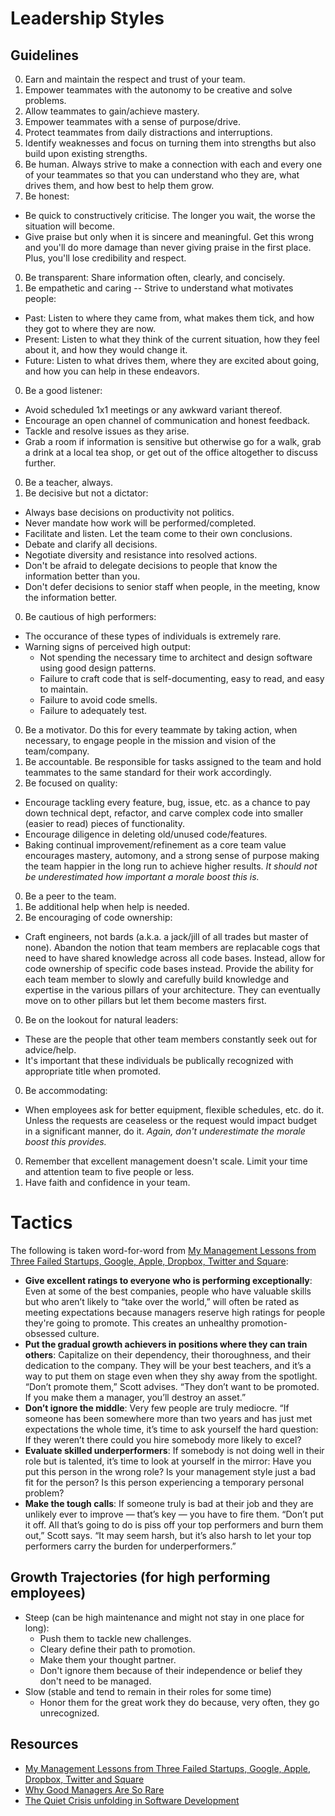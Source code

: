 # Leadership Styles

## Guidelines

0. Earn and maintain the respect and trust of your team.
0. Empower teammates with the autonomy to be creative and solve problems.
0. Allow teammates to gain/achieve mastery.
0. Empower teammates with a sense of purpose/drive.
0. Protect teammates from daily distractions and interruptions.
0. Identify weaknesses and focus on turning them into strengths but also build upon existing
   strengths.
0. Be human. Always strive to make a connection with each and every one of your teammates so that
   you can understand who they are, what drives them, and how best to help them grow.
0. Be honest:
  - Be quick to constructively criticise. The longer you wait, the worse the situation will become.
  - Give praise but only when it is sincere and meaningful. Get this wrong and you'll do more damage
    than never giving praise in the first place. Plus, you'll lose credibility and respect.
0. Be transparent: Share information often, clearly, and concisely.
0. Be empathetic and caring -- Strive to understand what motivates people:
  - Past: Listen to where they came from, what makes them tick, and how they got to where they are
    now.
  - Present: Listen to what they think of the current situation, how they feel about it, and how
    they would change it.
  - Future: Listen to what drives them, where they are excited about going, and how you can help in
    these endeavors.
0. Be a good listener:
  - Avoid scheduled 1x1 meetings or any awkward variant thereof.
  - Encourage an open channel of communication and honest feedback.
  - Tackle and resolve issues as they arise.
  - Grab a room if information is sensitive but otherwise go for a walk, grab a drink at a local tea
    shop, or get out of the office altogether to discuss further.
0. Be a teacher, always.
0. Be decisive but not a dictator:
  - Always base decisions on productivity not politics.
  - Never mandate how work will be performed/completed.
  - Facilitate and listen. Let the team come to their own conclusions.
  - Debate and clarify all decisions.
  - Negotiate diversity and resistance into resolved actions.
  - Don't be afraid to delegate decisions to people that know the information better than you.
  - Don't defer decisions to senior staff when people, in the meeting, know the information better.
0. Be cautious of high performers:
  - The occurance of these types of individuals is extremely rare.
  - Warning signs of perceived high output:
    - Not spending the necessary time to architect and design software using good design patterns.
    - Failure to craft code that is self-documenting, easy to read, and easy to maintain.
    - Failure to avoid code smells.
    - Failure to adequately test.
0. Be a motivator. Do this for every teammate by taking action, when necessary, to engage people in
   the mission and vision of the team/company.
0. Be accountable. Be responsible for tasks assigned to the team and hold teammates to the same
   standard for their work accordingly.
0. Be focused on quality:
  - Encourage tackling every feature, bug, issue, etc. as a chance to pay down technical dept,
    refactor, and carve complex code into smaller (easier to read) pieces of functionality.
  - Encourage diligence in deleting old/unused code/features.
  - Baking continual improvement/refinement as a core team value encourages mastery, automony, and a
    strong sense of purpose making the team happier in the long run to achieve higher results. *It
    should not be underestimated how important a morale boost this is.*
0. Be a peer to the team.
0. Be additional help when help is needed.
0. Be encouraging of code ownership:
  - Craft engineers, not bards (a.k.a. a jack/jill of all trades but master of none). Abandon the
    notion that team members are replacable cogs that need to have shared knowledge across all code
    bases. Instead, allow for code ownership of specific code bases instead. Provide the ability for
    each team member to slowly and carefully build knowledge and expertise in the various pillars of
    your architecture. They can eventually move on to other pillars but let them become masters
    first.
0. Be on the lookout for natural leaders:
  - These are the people that other team members constantly seek out for advice/help.
  - It's important that these individuals be publically recognized with appropriate title when
    promoted.
0. Be accommodating:
  - When employees ask for better equipment, flexible schedules, etc. do it. Unless the requests are
    ceaseless or the request would impact budget in a significant manner, do it. *Again, don't
    underestimate the morale boost this provides.*
0. Remember that excellent management doesn't scale. Limit your time and attention team to five
   people or less.
0. Have faith and confidence in your team.

# Tactics

The following is taken word-for-word from [My Management Lessons from Three Failed Startups, Google, Apple, Dropbox, Twitter and Square](http://www.timeforpool.com/2/post/2014/02/my-management-lessons-from-three-failed-startups-google-apple-dropbox-twitter-and-squareread.html):

- **Give excellent ratings to everyone who is performing exceptionally**: Even at some of the best
  companies, people who have valuable skills but who aren’t likely to “take over the world,” will
  often be rated as meeting expectations because managers reserve high ratings for people they're
  going to promote. This creates an unhealthy promotion- obsessed culture.
- **Put the gradual growth achievers in positions where they can train others**: Capitalize on their
  dependency, their thoroughness, and their dedication to the company. They will be your best
  teachers, and it’s a way to put them on stage even when they shy away from the spotlight. “Don’t
  promote them,” Scott advises. “They don’t want to be promoted. If you make them a manager, you’ll
  destroy an asset.”
- **Don’t ignore the middle**: Very few people are truly mediocre. “If someone has been somewhere
  more than two years and has just met expectations the whole time, it’s time to ask yourself the
  hard question: If they weren’t there could you hire somebody more likely to excel?
- **Evaluate skilled underperformers**: If somebody is not doing well in their role but is talented,
  it’s time to look at yourself in the mirror: Have you put this person in the wrong role? Is your
  management style just a bad fit for the person? Is this person experiencing a temporary personal
  problem?
- **Make the tough calls**: If someone truly is bad at their job and they are unlikely ever to
  improve — that’s key — you have to fire them. “Don’t put it off. All that’s going to do is piss
  off your top performers and burn them out,” Scott says. “It may seem harsh, but it’s also harsh to
  let your top performers carry the burden for underperformers.”

## Growth Trajectories (for high performing employees)

- Steep (can be high maintenance and might not stay in one place for long):
  - Push them to tackle new challenges.
  - Cleary define their path to promotion.
  - Make them your thought partner.
  - Don't ignore them because of their independence or belief they don't need to be managed.
- Slow (stable and tend to remain in their roles for some time)
  - Honor them for the great work they do because, very often, they go unrecognized.

## Resources

- [My Management Lessons from Three Failed Startups, Google, Apple, Dropbox, Twitter and Square](http://www.timeforpool.com/2/post/2014/02/my-management-lessons-from-three-failed-startups-google-apple-dropbox-twitter-and-squareread.html)
- [Why Good Managers Are So Rare](http://blogs.hbr.org/2014/03/why-good-managers-are-so-rare)
- [The Quiet Crisis unfolding in Software Development](https://medium.com/@billjordan1/the-quiet-crisis-unfolding-in-software-development-cffbdafbf450)
